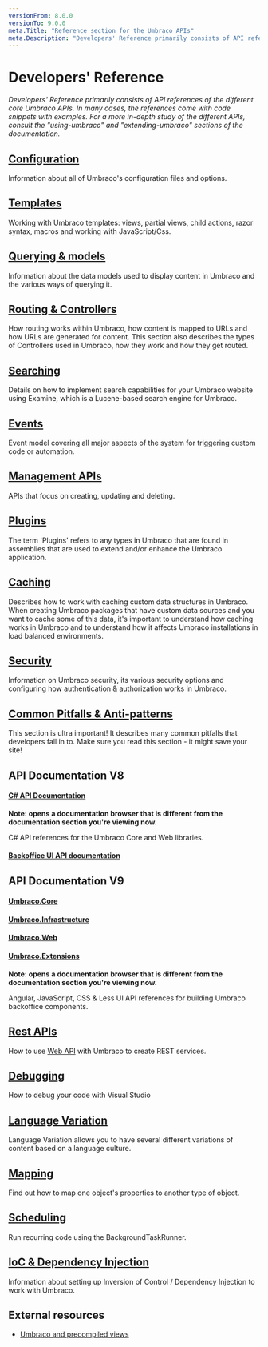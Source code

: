 ```yaml
---
versionFrom: 8.0.0
versionTo: 9.0.0
meta.Title: "Reference section for the Umbraco APIs"
meta.Description: "Developers' Reference primarily consists of API references of the different core Umbraco APIs. In many cases, the references come with code snippets with simple examples. For a more in-depth study of the different APIs, consult the using-umbraco and extending-umbraco sections of the documentation."
---
```


# Developers' Reference

_Developers' Reference primarily consists of API references of the different core Umbraco APIs. In many cases, the references come with code snippets with examples. For a more in-depth study of the different APIs, consult the "using-umbraco" and "extending-umbraco" sections of the documentation._

## [Configuration](Config/index.md)

Information about all of Umbraco's configuration files and options.

## [Templates](Templating/index.md)

Working with Umbraco templates: views, partial views, child actions, razor syntax, macros and working with JavaScript/Css.

## [Querying & models](Querying/index.md)

Information about the data models used to display content in Umbraco and the various ways of querying it.

## [Routing & Controllers](Routing/index.md)

How routing works within Umbraco, how content is mapped to URLs and how URLs are generated for content.
This section also describes the types of Controllers used in Umbraco, how they work and how they get routed.

## [Searching](Searching/index.md)

Details on how to implement search capabilities for your Umbraco website using Examine, which is a Lucene-based search engine for Umbraco.

## [Events](Events/index.md)

Event model covering all major aspects of the system for triggering custom code or automation.

## [Management APIs](Management/index.md)

APIs that focus on creating, updating and deleting.

## [Plugins](Plugins/index.md)

The term 'Plugins' refers to any types in Umbraco that are found in assemblies that are used to extend and/or enhance the Umbraco application.


## [Caching](Cache/index.md)

Describes how to work with caching custom data structures in Umbraco. When creating Umbraco packages that have custom data sources and you want to cache some of this data, it's important to understand how caching works in Umbraco and to understand how it affects Umbraco installations in load balanced environments.

## [Security](Security/index.md)

Information on Umbraco security, its various security options and configuring how authentication & authorization works in Umbraco.

## [Common Pitfalls & Anti-patterns](Common-Pitfalls/index.md)

This section is ultra important! It describes many common pitfalls that developers fall in to. Make sure you read this section - it might save your site!

## API Documentation V8

#### [C# API Documentation](https://our.umbraco.com/apidocs/v8/csharp/)

__Note: opens a documentation browser that is different from the documentation section you're viewing now.__

C# API references for the Umbraco Core and Web libraries.

#### [Backoffice UI API documentation](https://our.umbraco.com/apidocs/v8/ui/)

## API Documentation V9

#### [Umbraco.Core](https://apidocs.umbraco.com/v9/csharp/api/Umbraco.Cms.Core.html)

#### [Umbraco.Infrastructure](https://apidocs.umbraco.com/v9/csharp/api/Umbraco.Cms.Infrastructure.html)

#### [Umbraco.Web](https://apidocs.umbraco.com/v9/csharp/api/Umbraco.Cms.Web.Common.html)

#### [Umbraco.Extensions](https://apidocs.umbraco.com/v9/csharp/api/Umbraco.Extensions.html)

__Note: opens a documentation browser that is different from the documentation section you're viewing now.__

Angular, JavaScript, CSS & Less UI API references for building Umbraco backoffice components.


## [Rest APIs](Routing/WebApi/index.md)

How to use [Web API](https://www.asp.net/web-api) with Umbraco to create REST services.

## [Debugging](Debugging/index.md)
How to debug your code with Visual Studio

## [Language Variation](Language-Variation/index.md)
Language Variation allows you to have several different variations of content based on a language culture. 

## [Mapping](Mapping/index.md)
Find out how to map one object's properties to another type of object.

## [Scheduling](Scheduling/index.md)
Run recurring code using the BackgroundTaskRunner.

## [IoC & Dependency Injection](using-ioc.md)

Information about setting up Inversion of Control / Dependency Injection to work with Umbraco.

## External resources

* [Umbraco and precompiled views](https://dobryak.org/road-to-precompiled-web-application-based-on-umbraco-cms/)


